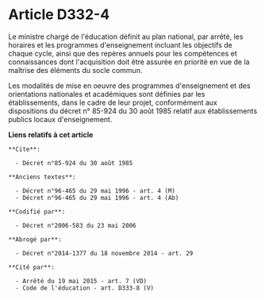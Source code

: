 # Article D332-4

Le ministre chargé de l'éducation définit au plan national, par arrêté, les horaires et les programmes d'enseignement
incluant les objectifs de chaque cycle, ainsi que des repères annuels pour les compétences et connaissances dont
l'acquisition doit être assurée en priorité en vue de la maîtrise des éléments du socle commun. 

Les modalités de mise en oeuvre des programmes d'enseignement et des orientations nationales et académiques sont définies par
les établissements, dans le cadre de leur projet, conformément aux dispositions du décret n° 85-924 du 30 août 1985 relatif
aux établissements publics locaux d'enseignement.

**Liens relatifs à cet article**

	**Cite**:

	  - Décret n°85-924 du 30 août 1985

	**Anciens textes**:

	  - Décret n°96-465 du 29 mai 1996 - art. 4 (M)
	  - Décret n°96-465 du 29 mai 1996 - art. 4 (Ab)

	**Codifié par**:

	  - Décret n°2006-583 du 23 mai 2006

	**Abrogé par**:

	  - Décret n°2014-1377 du 18 novembre 2014 - art. 29

	**Cité par**:

	  - Arrêté du 19 mai 2015 - art. 7 (VD)
	  - Code de l'éducation - art. D333-8 (V)
